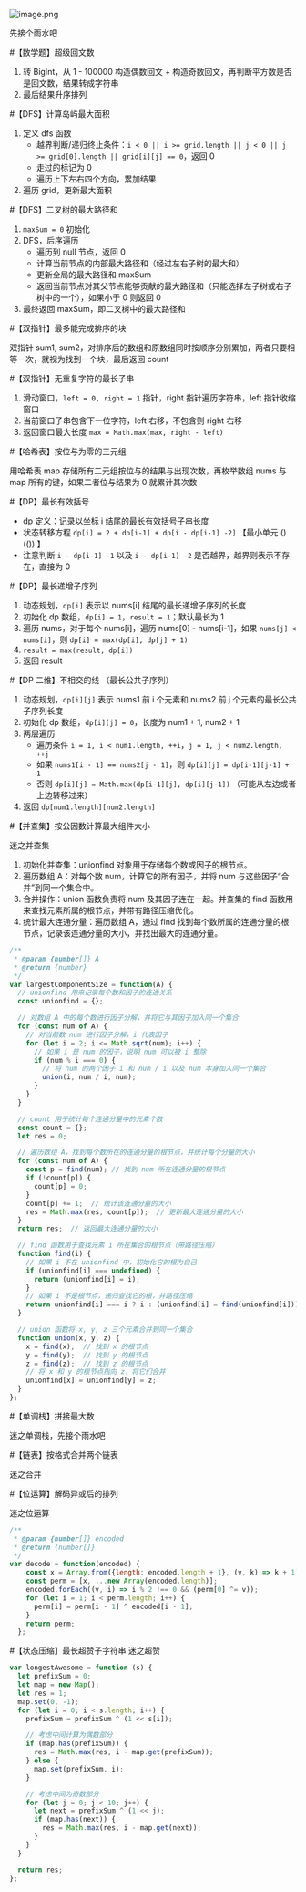 ![image.png](https://kmpvt.pfp.ps.netease.com/file/66e5345f7a4c09b4528a9d5aVK0OJNbM01?sign=dNjNbSubY9wWMgZGsV5u0-H_v44=&expire=1726301251&type=image/png)

先接个雨水吧

#【数学题】超级回文数

1. 转 BigInt，从 1 - 100000 构造偶数回文 + 构造奇数回文，再判断平方数是否是回文数，结果转成字符串
2. 最后结果升序排列

#【DFS】计算岛屿最大面积

1. 定义 dfs 函数
   - 越界判断/递归终止条件：`i < 0 || i >= grid.length || j < 0 || j >= grid[0].length || grid[i][j] == 0`，返回 0
   - 走过的标记为 0
   - 遍历上下左右四个方向，累加结果
2. 遍历 grid，更新最大面积

#【DFS】二叉树的最大路径和

1. `maxSum = 0` 初始化
2. DFS，后序遍历
   - 遍历到 null 节点，返回 0
   - 计算当前节点的内部最大路径和（经过左右子树的最大和）
   - 更新全局的最大路径和 maxSum
   - 返回当前节点对其父节点能够贡献的最大路径和（只能选择左子树或右子树中的一个），如果小于 0 则返回 0
3. 最终返回 maxSum，即二叉树中的最大路径和

#【双指针】最多能完成排序的块

双指针 sum1, sum2，对排序后的数组和原数组同时按顺序分别累加，两者只要相等一次，就视为找到一个块，最后返回 count

#【双指针】无重复字符的最长子串

1. 滑动窗口，`left = 0, right = 1` 指针，right 指针遍历字符串，left 指针收缩窗口
2. 当前窗口子串包含下一位字符，left 右移，不包含则 right 右移
3. 返回窗口最大长度 `max = Math.max(max, right - left)`

#【哈希表】按位与为零的三元组

用哈希表 map 存储所有二元组按位与的结果与出现次数，再枚举数组 nums 与 map 所有的键，如果二者位与结果为 0 就累计其次数

#【DP】最长有效括号

- dp 定义：记录以坐标 i 结尾的最长有效括号子串长度
- 状态转移方程 `dp[i] = 2 + dp[i-1] + dp[i - dp[i-1] -2]` 【最小单元 ()(()) 】
- 注意判断 `i - dp[i-1] -1` 以及 `i - dp[i-1] -2` 是否越界，越界则表示不存在，直接为 0


#【DP】最长递增子序列

1. 动态规划，`dp[i]` 表示以 nums[i] 结尾的最长递增子序列的长度
2. 初始化 dp 数组，`dp[i] = 1`，`result = 1`；默认最长为 1
3. 遍历 nums，对于每个 nums[i]，遍历 nums[0] - nums[i-1]，如果 `nums[j] < nums[i]`，则 `dp[i] = max(dp[i], dp[j] + 1)`
4. `result = max(result, dp[i])`
5. 返回 result

#【DP 二维】不相交的线 （最长公共子序列）

1. 动态规划，`dp[i][j]` 表示 nums1 前 i 个元素和 nums2 前 j 个元素的最长公共子序列长度
2. 初始化 dp 数组，`dp[i][j] = 0`，长度为 num1 + 1, num2 + 1
3. 两层遍历
   - 遍历条件 `i = 1, i < num1.length, ++i`，`j = 1, j < num2.length, ++j`
   - 如果 `nums1[i - 1] == nums2[j - 1]`，则 `dp[i][j] = dp[i-1][j-1] + 1`
   - 否则 `dp[i][j] = Math.max(dp[i-1][j], dp[i][j-1])` （可能从左边或者上边转移过来）
4. 返回 `dp[num1.length][num2.length]`

#【并查集】按公因数计算最大组件大小

迷之并查集

1.	初始化并查集：unionfind 对象用于存储每个数或因子的根节点。
2.	遍历数组 A：对每个数 num，计算它的所有因子，并将 num 与这些因子“合并”到同一个集合中。
3.	合并操作：union 函数负责将 num 及其因子连在一起。并查集的 find 函数用来查找元素所属的根节点，并带有路径压缩优化。
4.	统计最大连通分量：遍历数组 A，通过 find 找到每个数所属的连通分量的根节点，记录该连通分量的大小，并找出最大的连通分量。

```js
/**
 * @param {number[]} A
 * @return {number}
 */
var largestComponentSize = function(A) {
  // unionfind 用来记录每个数和因子的连通关系
  const unionfind = {};

  // 对数组 A 中的每个数进行因子分解，并将它与其因子加入同一个集合
  for (const num of A) {
    // 对当前数 num 进行因子分解，i 代表因子
    for (let i = 2; i <= Math.sqrt(num); i++) {
      // 如果 i 是 num 的因子，说明 num 可以被 i 整除
      if (num % i === 0) {
        // 将 num 的两个因子 i 和 num / i 以及 num 本身加入同一个集合
        union(i, num / i, num);
      }
    }
  }

  // count 用于统计每个连通分量中的元素个数
  const count = {};
  let res = 0;

  // 遍历数组 A，找到每个数所在的连通分量的根节点，并统计每个分量的大小
  for (const num of A) {
    const p = find(num); // 找到 num 所在连通分量的根节点
    if (!count[p]) {
      count[p] = 0;
    }
    count[p] += 1;  // 统计该连通分量的大小
    res = Math.max(res, count[p]);  // 更新最大连通分量的大小
  }
  return res;  // 返回最大连通分量的大小

  // find 函数用于查找元素 i 所在集合的根节点（带路径压缩）
  function find(i) {
    // 如果 i 不在 unionfind 中，初始化它的根为自己
    if (unionfind[i] === undefined) {
      return (unionfind[i] = i);
    }
    // 如果 i 不是根节点，递归查找它的根，并路径压缩
    return unionfind[i] === i ? i : (unionfind[i] = find(unionfind[i]));
  }

  // union 函数将 x, y, z 三个元素合并到同一个集合
  function union(x, y, z) {
    x = find(x);  // 找到 x 的根节点
    y = find(y);  // 找到 y 的根节点
    z = find(z);  // 找到 z 的根节点
    // 将 x 和 y 的根节点指向 z，将它们合并
    unionfind[x] = unionfind[y] = z;
  }
};

```

#【单调栈】拼接最大数

迷之单调栈，先接个雨水吧

#【链表】按格式合并两个链表

迷之合并

#【位运算】解码异或后的排列

迷之位运算

```js
/**
 * @param {number[]} encoded
 * @return {number[]}
 */
var decode = function(encoded) {
    const x = Array.from({length: encoded.length + 1}, (v, k) => k + 1).reduce((acc, cur) => acc ^ cur);
    const perm = [x, ...new Array(encoded.length)];
    encoded.forEach((v, i) => i % 2 !== 0 && (perm[0] ^= v));
    for (let i = 1; i < perm.length; i++) {
      perm[i] = perm[i - 1] ^ encoded[i - 1];
    }
    return perm;
  };
```

#【状态压缩】最长超赞子字符串
迷之超赞
```js
var longestAwesome = function (s) {
  let prefixSum = 0;
  let map = new Map();
  let res = 1;
  map.set(0, -1);
  for (let i = 0; i < s.length; i++) {
    prefixSum = prefixSum ^ (1 << s[i]);

    // 考虑中间计算为偶数部分
    if (map.has(prefixSum)) {
      res = Math.max(res, i - map.get(prefixSum));
    } else {
      map.set(prefixSum, i);
    }

    // 考虑中间为奇数部分
    for (let j = 0; j < 10; j++) {
      let next = prefixSum ^ (1 << j);
      if (map.has(next)) {
        res = Math.max(res, i - map.get(next));
      }
    }
  }

  return res;
};
```